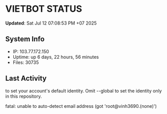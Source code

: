 # VIETBOT STATUS
**Updated**: Sat Jul 12 07:08:53 PM +07 2025

## System Info
- IP: 103.77.172.150
- Uptime: up 6 days, 22 hours, 56 minutes
- Files: 30735

## Last Activity

to set your account's default identity.
Omit --global to set the identity only in this repository.

fatal: unable to auto-detect email address (got 'root@vinh3690.(none)')
